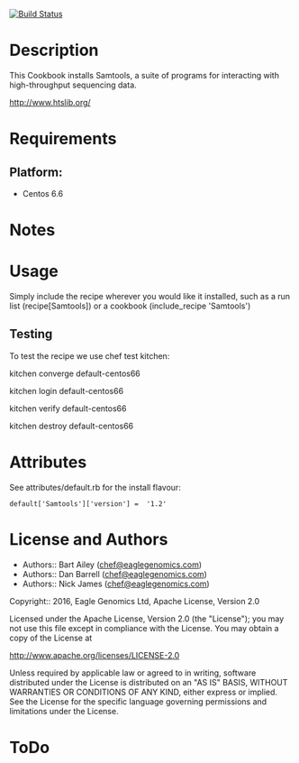 [![Build Status](https://travis-ci.org/EagleGenomics-cookbooks/Samtools.svg?branch=master)](https://travis-ci.org/EagleGenomics-cookbooks/Samtools)

Description
===========

This Cookbook installs Samtools, a suite of programs for interacting with high-throughput sequencing data.

http://www.htslib.org/

Requirements
============

## Platform:

* Centos 6.6

Notes
=====

Usage
=====
Simply include the recipe wherever you would like it installed, such as a run list (recipe[Samtools]) or a cookbook (include_recipe 'Samtools')


## Testing
To test the recipe we use chef test kitchen:

kitchen converge default-centos66

kitchen login default-centos66

kitchen verify default-centos66

kitchen destroy default-centos66

Attributes
==========

See attributes/default.rb for the install flavour:

    default['Samtools']['version'] =  '1.2'


License and Authors
===================

* Authors:: Bart Ailey (<chef@eaglegenomics.com>)
* Authors:: Dan Barrell (<chef@eaglegenomics.com>)
* Authors:: Nick James (<chef@eaglegenomics.com>)    

Copyright:: 2016, Eagle Genomics Ltd, Apache License, Version 2.0


Licensed under the Apache License, Version 2.0 (the "License");
you may not use this file except in compliance with the License.
You may obtain a copy of the License at

http://www.apache.org/licenses/LICENSE-2.0

Unless required by applicable law or agreed to in writing, software
distributed under the License is distributed on an "AS IS" BASIS,
WITHOUT WARRANTIES OR CONDITIONS OF ANY KIND, either express or implied.
See the License for the specific language governing permissions and
limitations under the License.

ToDo
====
